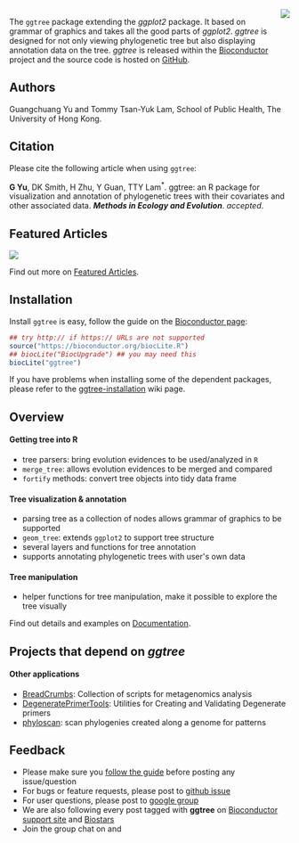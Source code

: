 <!-- addtoany:= -->



<img src="https://raw.githubusercontent.com/GuangchuangYu/ggtree/master/logo.png" align="right" />


<link rel="stylesheet" href="https://guangchuangyu.github.io/css/font-awesome.min.css">

<!-- release:=ggtree -->
<!-- devel:=ggtree -->
<!-- download:=ggtree:=total -->
<!-- download:=ggtree:=month -->


The `ggtree` package extending the *ggplot2* package. It based on grammar of graphics and takes all the good parts of *ggplot2*.  *ggtree* is designed for not only viewing phylogenetic tree but also displaying annotation data on the tree.
*ggtree* is released within the [Bioconductor](https://bioconductor.org/packages/ggtree/) project and the source code is hosted on <a href="https://github.com/GuangchuangYu/ggtree"><i class="fa fa-github fa-lg"></i> GitHub</a>.


## <i class="fa fa-user"></i> Authors

Guangchuang Yu and Tommy Tsan-Yuk Lam, School of Public Health, The University of Hong Kong.

## <i class="fa fa-book"></i> Citation

Please cite the following article when using `ggtree`:

<!-- doi:=10.1111/2041-210X.12628 -->
<!-- citation:=HtEfBTGE9r8C:=7268358477862164627 -->
<!-- altmetric:=10533079 -->

__G Yu__, DK Smith, H Zhu, Y Guan, TTY Lam<sup>\*</sup>. ggtree: an R package for visualization and annotation of phylogenetic trees with their covariates and other associated data. __*Methods in Ecology and Evolution*__. *accepted*.

## <i class="fa fa-pencil"></i> Featured Articles

![](https://guangchuangyu.github.io/featured_img/ggtree/2015_peiyu_1-s2.0-S1567134815300721-gr1.jpg)

<i class="fa fa-hand-o-right"></i> Find out more on <i class="fa fa-pencil"></i> [Featured Articles](https://guangchuangyu.github.io/ggtree/featuredArticles/).

## <i class="fa fa-download"></i> Installation

Install `ggtree` is easy, follow the guide on the [Bioconductor page](https://bioconductor.org/packages/ggtree/):

```r
## try http:// if https:// URLs are not supported
source("https://bioconductor.org/biocLite.R")
## biocLite("BiocUpgrade") ## you may need this
biocLite("ggtree")
```

If you have problems when installing some of the dependent packages, please refer to the [ggtree-installation](https://github.com/GuangchuangYu/ggtree/wiki/ggtree-installation) wiki page.

## <i class="fa fa-cogs"></i> Overview

#### <i class="fa fa-angle-double-right"></i> Getting tree into R

+ tree parsers: bring evolution evidences to be used/analyzed in `R`
+ `merge_tree`: allows evolution evidences to be merged and compared
+ `fortify` methods: convert tree objects into tidy data frame

#### <i class="fa fa-angle-double-right"></i> Tree visualization & annotation

+ parsing tree as a collection of nodes allows grammar of graphics to be supported
+ `geom_tree`: extends `ggplot2` to support tree structure
+ several layers and functions for tree annotation
+ supports annotating phylogenetic trees with user's own data

#### <i class="fa fa-angle-double-right"></i> Tree manipulation

+ helper functions for tree manipulation, make it possible to explore the tree visually

<i class="fa fa-hand-o-right"></i> Find out details and examples on <i class="fa fa-book"></i> [Documentation](https://guangchuangyu.github.io/ggtree/documentation/).




## <i class="fa fa-code-fork"></i> Projects that depend on _ggtree_

<!-- package_depend:=ggtree:=CRAN -->

<!-- package_depend:=ggtree:=BioC -->

#### <i class="fa fa-angle-double-right"></i> Other applications

+ [BreadCrumbs](https://bitbucket.org/biobakery/breadcrumbs): Collection of scripts for metagenomics analysis
+ [DegeneratePrimerTools](https://github.com/esnapd/DegeneratePrimerTools): Utilities for Creating and Validating Degenerate primers
+ [phyloscan](https://github.com/olli0601/phyloscan): scan phylogenies created along a genome for patterns


## <i class="fa fa-comments"></i> Feedback

<ul class="fa-ul">
	<li><i class="fa-li fa fa-hand-o-right"></i> Please make sure you <a href="https://guangchuangyu.github.io/2016/07/how-to-bug-author/">follow the guide</a> before posting any issue/question</li>
	<li><i class="fa-li fa fa-bug"></i> For bugs or feature requests, please post to <i class="fa fa-github-alt"></i> <a href="https://github.com/GuangchuangYu/ggtree/issues">github issue</a></li>
	<li><i class="fa-li fa fa-question"></i>  For user questions, please post to <i class="fa fa-google"></i> <a href="https://groups.google.com/forum/#!forum/bioc-ggtree">google group</a></li>
	<li><i class="fa-li fa fa-support"></i> We are also following every post tagged with <strong>ggtree</strong> on <a href="https://support.bioconductor.org">Bioconductor support site</a> and <a href="https://www.biostars.org">Biostars</a></li>
	<li><i class="fa-li fa fa-commenting"></i> Join the group chat on <a href="https://twitter.com/hashtag/ggtree"><i class="fa fa-twitter fa-lg"></i></a> and <a href="http://huati.weibo.com/k/ggtree"><i class="fa fa-weibo fa-lg"></i></a></li>
</ul>


